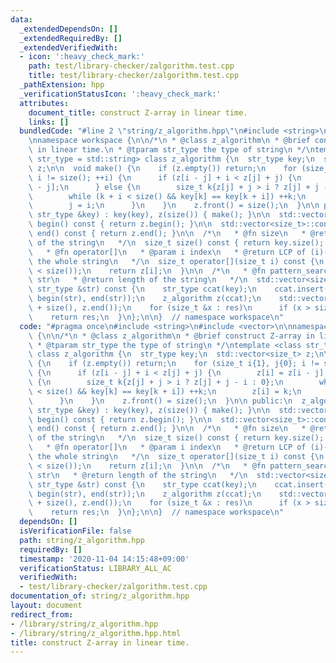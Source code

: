 ```yaml
---
data:
  _extendedDependsOn: []
  _extendedRequiredBy: []
  _extendedVerifiedWith:
  - icon: ':heavy_check_mark:'
    path: test/library-checker/zalgorithm.test.cpp
    title: test/library-checker/zalgorithm.test.cpp
  _pathExtension: hpp
  _verificationStatusIcon: ':heavy_check_mark:'
  attributes:
    document_title: construct Z-array in linear time.
    links: []
  bundledCode: "#line 2 \"string/z_algorithm.hpp\"\n#include <string>\n#include <vector>\n\
    \nnamespace workspace {\n\n/*\n * @class z_algorithm\n * @brief construct Z-array\
    \ in linear time.\n * @tparam str_type the type of string\n */\ntemplate <class\
    \ str_type = std::string> class z_algorithm {\n  str_type key;\n  std::vector<size_t>\
    \ z;\n\n  void make() {\n    if (z.empty()) return;\n    for (size_t i{1}, j{0};\
    \ i != size(); ++i) {\n      if (z[i - j] + i < z[j] + j) {\n        z[i] = z[i\
    \ - j];\n      } else {\n        size_t k{z[j] + j > i ? z[j] + j - i : 0};\n\
    \        while (k + i < size() && key[k] == key[k + i]) ++k;\n        z[i] = k;\n\
    \        j = i;\n      }\n    }\n    z.front() = size();\n  }\n\n public:\n  z_algorithm(const\
    \ str_type &key) : key(key), z(size()) { make(); }\n\n  std::vector<size_t>::const_iterator\
    \ begin() const { return z.begin(); }\n\n  std::vector<size_t>::const_iterator\
    \ end() const { return z.end(); }\n\n  /*\n   * @fn size\n   * @return length\
    \ of the string\n   */\n  size_t size() const { return key.size(); }\n\n  /*\n\
    \   * @fn operator[]\n   * @param i index\n   * @return LCP of (i)-th suffix and\
    \ the whole string\n   */\n  size_t operator[](size_t i) const {\n    assert(i\
    \ < size());\n    return z[i];\n  }\n\n  /*\n   * @fn pattern_search\n   * @param\
    \ str\n   * @return length of the string\n   */\n  std::vector<size_t> pattern_search(const\
    \ str_type &str) const {\n    str_type ccat(key);\n    ccat.insert(end(ccat),\
    \ begin(str), end(str));\n    z_algorithm z(ccat);\n    std::vector<size_t> res(z.begin()\
    \ + size(), z.end());\n    for (size_t &x : res)\n      if (x > size()) x = size();\n\
    \    return res;\n  }\n};\n\n}  // namespace workspace\n"
  code: "#pragma once\n#include <string>\n#include <vector>\n\nnamespace workspace\
    \ {\n\n/*\n * @class z_algorithm\n * @brief construct Z-array in linear time.\n\
    \ * @tparam str_type the type of string\n */\ntemplate <class str_type = std::string>\
    \ class z_algorithm {\n  str_type key;\n  std::vector<size_t> z;\n\n  void make()\
    \ {\n    if (z.empty()) return;\n    for (size_t i{1}, j{0}; i != size(); ++i)\
    \ {\n      if (z[i - j] + i < z[j] + j) {\n        z[i] = z[i - j];\n      } else\
    \ {\n        size_t k{z[j] + j > i ? z[j] + j - i : 0};\n        while (k + i\
    \ < size() && key[k] == key[k + i]) ++k;\n        z[i] = k;\n        j = i;\n\
    \      }\n    }\n    z.front() = size();\n  }\n\n public:\n  z_algorithm(const\
    \ str_type &key) : key(key), z(size()) { make(); }\n\n  std::vector<size_t>::const_iterator\
    \ begin() const { return z.begin(); }\n\n  std::vector<size_t>::const_iterator\
    \ end() const { return z.end(); }\n\n  /*\n   * @fn size\n   * @return length\
    \ of the string\n   */\n  size_t size() const { return key.size(); }\n\n  /*\n\
    \   * @fn operator[]\n   * @param i index\n   * @return LCP of (i)-th suffix and\
    \ the whole string\n   */\n  size_t operator[](size_t i) const {\n    assert(i\
    \ < size());\n    return z[i];\n  }\n\n  /*\n   * @fn pattern_search\n   * @param\
    \ str\n   * @return length of the string\n   */\n  std::vector<size_t> pattern_search(const\
    \ str_type &str) const {\n    str_type ccat(key);\n    ccat.insert(end(ccat),\
    \ begin(str), end(str));\n    z_algorithm z(ccat);\n    std::vector<size_t> res(z.begin()\
    \ + size(), z.end());\n    for (size_t &x : res)\n      if (x > size()) x = size();\n\
    \    return res;\n  }\n};\n\n}  // namespace workspace\n"
  dependsOn: []
  isVerificationFile: false
  path: string/z_algorithm.hpp
  requiredBy: []
  timestamp: '2020-11-04 14:15:48+09:00'
  verificationStatus: LIBRARY_ALL_AC
  verifiedWith:
  - test/library-checker/zalgorithm.test.cpp
documentation_of: string/z_algorithm.hpp
layout: document
redirect_from:
- /library/string/z_algorithm.hpp
- /library/string/z_algorithm.hpp.html
title: construct Z-array in linear time.
---
```

